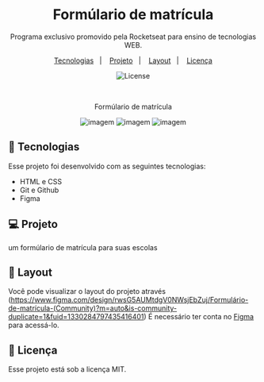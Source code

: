 <h1 align="center"> Formúlario de matrícula </h1>

<p align="center">
Programa exclusivo promovido pela Rocketseat para ensino de tecnologias WEB.
</p>

<p align="center">
  <a href="#-tecnologias">Tecnologias</a>&nbsp;&nbsp;&nbsp;|&nbsp;&nbsp;&nbsp;
  <a href="#-projeto">Projeto</a>&nbsp;&nbsp;&nbsp;|&nbsp;&nbsp;&nbsp;
  <a href="#-layout">Layout</a>&nbsp;&nbsp;&nbsp;|&nbsp;&nbsp;&nbsp;
  <a href="#memo-licença">Licença</a>
</p>

<p align="center">
  <img alt="License" src="https://img.shields.io/static/v1?label=license&message=MIT&color=49AA26&labelColor=000000">
  
</p>


<br>

<p align="center">
 Formúlario de matrícula
</p>

<p align="center">
<img  alt="imagem" src="https://github.com/user-attachments/assets/af5dee59-475a-4aea-b438-f4ea491a7e47">
<img  alt="imagem" src="https://github.com/user-attachments/assets/b848e5b4-0e5a-492f-98ec-a06a1fd09c74">
<img  alt="imagem" src="https://github.com/user-attachments/assets/a1194d74-1eda-425d-a2e3-d7a139f8ef67">

</p>

## 🚀 Tecnologias


Esse projeto foi desenvolvido com as seguintes tecnologias:

- HTML e CSS
- Git e Github
- Figma

## 💻 Projeto

um formúlario de matrícula para suas escolas

## 🔖 Layout

Você pode visualizar o layout do projeto através (https://www.figma.com/design/rwsG5AUMtdgV0NWsjEbZuj/Formulário-de-matrícula-(Community)?m=auto&is-community-duplicate=1&fuid=1330284797435416401) É necessário ter conta no [Figma](https://figma.com) para acessá-lo.

## :memo: Licença

Esse projeto está sob a licença MIT.
